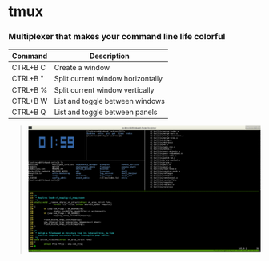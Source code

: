 # tmux

### Multiplexer that makes your command line life colorful

| Command | Description |
| -- | -- |
| CTRL+B C | Create a window |
| CTRL+B " | Split current window horizontally |
| CTRL+B % | Split current window vertically |
| CTRL+B W | List and toggle between windows |
| CTRL+B Q | List and toggle between panels |

> ![Tmux screenshoot](tmux.png)